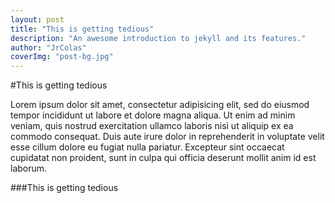 ```yaml
---
layout: post
title: "This is getting tedious"
description: "An awesome introduction to jekyll and its features."
author: "JrColas"
coverImg: "post-bg.jpg"
---
```



#This is getting tedious

Lorem ipsum dolor sit amet, consectetur adipisicing elit, sed do eiusmod
tempor incididunt ut labore et dolore magna aliqua. Ut enim ad minim veniam,
quis nostrud exercitation ullamco laboris nisi ut aliquip ex ea commodo
consequat. Duis aute irure dolor in reprehenderit in voluptate velit esse
cillum dolore eu fugiat nulla pariatur. Excepteur sint occaecat cupidatat non
proident, sunt in culpa qui officia deserunt mollit anim id est laborum.

###This is getting tedious